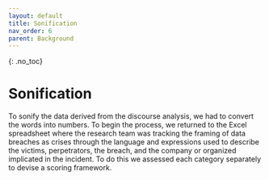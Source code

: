 ```yaml
---
layout: default
title: Sonification
nav_order: 6
parent: Background
---
```


<!-- 
This page is an example lesson template.
Add, edit, or remove any content below for the workshop in question. -->

<!-- Putting a {: .no_toc} above a header removes it from the table of contents -->

{: .no_toc}  

# Sonification 

To sonify the data derived from the discourse analysis, we had to convert the words into numbers. To begin the process, we returned to the Excel spreadsheet where the research team was tracking the framing of data breaches as crises through the language and expressions used to describe the victims, perpetrators, the breach, and the company or organized implicated in the incident. To do this we assessed each category separately to devise a scoring framework.  
